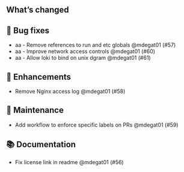 ## What’s changed
## 🐛 Bug fixes

- aa - Remove references to run and etc globals @mdegat01 (#57)
- aa - Improve network access controls @mdegat01 (#60)
- aa - Allow loki to bind on unix dgram @mdegat01 (#61)

## 🚀 Enhancements

- Remove Nginx access log @mdegat01 (#58)

## 🧰 Maintenance

- Add workflow to enforce specific labels on PRs @mdegat01 (#59)

## 📚 Documentation

- Fix license link in readme @mdegat01 (#56)

